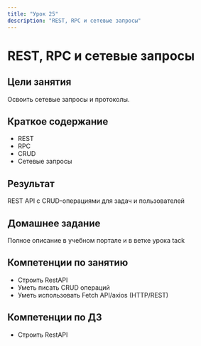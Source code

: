 ```yaml
---
title: "Урок 25"
description: "REST, RPC и сетевые запросы"
---
```


# REST, RPC и сетевые запросы

<!-- s -->

## Цели занятия

Освоить сетевые запросы и протоколы.

<!-- s -->

## Краткое содержание

- REST
- RPC
- CRUD
- Сетевые запросы

<!-- s -->

## Результат

REST API с CRUD-операциями для задач и пользователей

<!-- s -->

## Домашнее задание

Полное описание в учебном портале и в ветке урока tack

<!-- s -->

## Компетенции по занятию

- Строить RestAPI
- Уметь писать CRUD операций
- Уметь использовать Fetch API/axios (HTTP/REST)

<!-- s -->

## Компетенции по ДЗ

- Строить RestAPI
